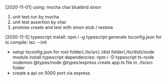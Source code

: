 [2020-11-01]
using: mocha chai bluebird sinon
1. unit test run by mocha
2. unit test assertion by chai
3. promise create and test 
    with sinon stub / restore 

[2020-11-5]
typescript install: npm i -g typescript
generate tsconfig.json for ts compile: tsc --init
 - setup tsconfig.json for root folder(./ts/src) /dist folder(./ts/dist)/node module
install typescript dependencies: npm i -D typescript ts-node nodemon @types/node @types/express
create app.ts file in ./ts/src folder
 - create a api on 5000 port via express

